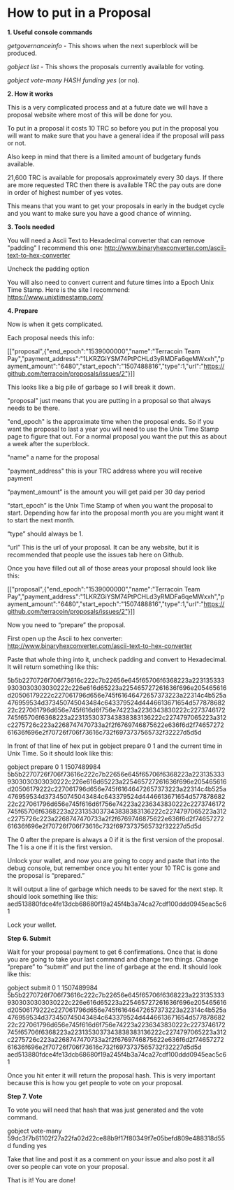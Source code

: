 # How to put in a Proposal

**1. Useful console commands**

*getgovernanceinfo* - This shows when the next superblock will be produced.

*gobject list* - This shows the proposals currently available for voting.

*gobject vote-many HASH funding yes* (or no).

**2. How it works**

This is a very complicated process and at a future date we will have a proposal website where most of this will be done for you.

To put in a proposal it costs 10 TRC so before you put in the proposal you will want to make sure that you have a general idea if the proposal will pass or not.

Also keep in mind that there is a limited amount of budgetary funds available.

21,600 TRC is available for proposals approximately every 30 days.  If there are more requested TRC then there is available TRC the pay outs are done in order of highest number of yes votes.

This means that you want to get your proposals in early in the budget cycle and you want to make sure you have a good chance of winning.

**3. Tools needed**

You will need a Ascii Text to Hexadecimal converter that can remove "padding" I recommend this one: http://www.binaryhexconverter.com/ascii-text-to-hex-converter

Uncheck the padding option

You will also need to convert current and future times into a Epoch Unix Time Stamp.  Here is the site I recommend: https://www.unixtimestamp.com/

**4. Prepare**

Now is when it gets complicated.

Each proposal needs this info:

[["proposal",{"end_epoch":"1539000000","name":"Terracoin Team Pay","payment_address":"1LKRZGiYSM74PtPCHLd3yRMDFa6qeMWxxh","payment_amount":"6480","start_epoch":"1507488816","type":1,"url":"https://github.com/terracoin/proposals/issues/2"}]]

This looks like a big pile of garbage so I will break it down.

"proposal" just means that you are putting in a proposal so that always needs to be there.

"end_epoch" is the approximate time when the proposal ends.  So if you want the proposal to last a year you will need to use the Unix Time Stamp page to figure that out.  For a normal proposal you want the put this as about a week after the superblock.

"name" a name for the proposal

"payment_address" this is your TRC address where you will receive payment

“payment_amount” is the amount you will get paid per 30 day period

“start_epoch” is the Unix Time Stamp of when you want the proposal to start.  Depending how far into the proposal month you are you might want it to start the next month.

“type” should always be 1.

“url” This is the url of your proposal.  It can be any website, but it is recommended that people use the issues tab here on Github.

Once you have filled out all of those areas your proposal should look like this:

[["proposal",{"end_epoch":"1539000000","name":"Terracoin Team Pay","payment_address":"1LKRZGiYSM74PtPCHLd3yRMDFa6qeMWxxh","payment_amount":"6480","start_epoch":"1507488816","type":1,"url":"https://github.com/terracoin/proposals/issues/2"}]]

Now you need to “prepare” the proposal.

First open up the Ascii to hex converter: http://www.binaryhexconverter.com/ascii-text-to-hex-converter

Paste that whole thing into it, uncheck padding and convert to Hexadecimal.  It will return something like this:

5b5b2270726f706f73616c222c7b22656e645f65706f6368223a2231353339303030303030222c226e616d65223a225465727261636f696e205465616d20506179222c227061796d656e745f61646472657373223a22314c4b525a476959534d373450745043484c643379524d4446613671654d57787868222c227061796d656e745f616d6f756e74223a2236343830222c2273746172745f65706f6368223a2231353037343838383136222c2274797065223a312c2275726c223a2268747470733a2f2f6769746875622e636f6d2f7465727261636f696e2f70726f706f73616c732f6973737565732f32227d5d5d

In front of that line of hex put in gobject prepare 0 1 and the current time in Unix Time.  So it should look like this:

gobject prepare 0 1 1507489984 5b5b2270726f706f73616c222c7b22656e645f65706f6368223a2231353339303030303030222c226e616d65223a225465727261636f696e205465616d20506179222c227061796d656e745f61646472657373223a22314c4b525a476959534d373450745043484c643379524d4446613671654d57787868222c227061796d656e745f616d6f756e74223a2236343830222c2273746172745f65706f6368223a2231353037343838383136222c2274797065223a312c2275726c223a2268747470733a2f2f6769746875622e636f6d2f7465727261636f696e2f70726f706f73616c732f6973737565732f32227d5d5d 

The 0 after the prepare is always a 0 if it is the first version of the proposal.  The 1 is a one if it is the first version.

Unlock your wallet, and now you are going to copy and paste that into the debug console, but remember once you hit enter your  10 TRC is gone and the proposal is “prepared.”

It will output a line of garbage which needs to be saved for the next step. It should look something like this:
aed513880fdce4fe13dcb68680f19a245f4b3a74ca27cdf100ddd0945eac5c61

Lock your wallet.

**Step 6. Submit**

Wait for your proposal payment to get 6 confirmations.  Once that is done you are going to take your last command and change two things.  Change “prepare” to “submit” and put the line of garbage at the end.  It should look like this:

gobject submit 0 1 1507489984 5b5b2270726f706f73616c222c7b22656e645f65706f6368223a2231353339303030303030222c226e616d65223a225465727261636f696e205465616d20506179222c227061796d656e745f61646472657373223a22314c4b525a476959534d373450745043484c643379524d4446613671654d57787868222c227061796d656e745f616d6f756e74223a2236343830222c2273746172745f65706f6368223a2231353037343838383136222c2274797065223a312c2275726c223a2268747470733a2f2f6769746875622e636f6d2f7465727261636f696e2f70726f706f73616c732f6973737565732f32227d5d5d aed513880fdce4fe13dcb68680f19a245f4b3a74ca27cdf100ddd0945eac5c61

Once you hit enter it will return the proposal hash.  This is very important because this is how you get people to vote on your proposal.

**Step 7. Vote**

To vote you will need that hash that was just generated and the vote command.

gobject vote-many 59dc3f7b61102f27a22fa02d22ce88b9f17f80349f7e05befd809e488318d55d funding yes

Take that line and post it as a comment on your issue and also post it all over so people can vote on your proposal.

That is it!  You are done!

